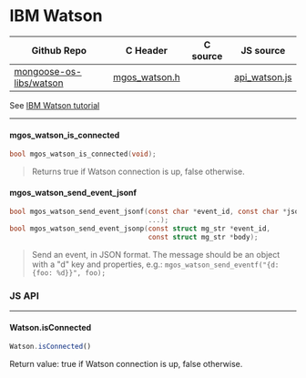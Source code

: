 # IBM Watson
| Github Repo | C Header | C source  | JS source |
| ----------- | -------- | --------  | ----------------- |
| [mongoose-os-libs/watson](https://github.com/mongoose-os-libs/watson) | [mgos_watson.h](https://github.com/mongoose-os-libs/watson/tree/master/include/mgos_watson.h) | &nbsp;  | [api_watson.js](https://github.com/mongoose-os-libs/watson/tree/master/mjs_fs/api_watson.js)         |



See [IBM Watson tutorial](https://mongoose-os.com/docs/mongoose-os/quickstart/cloud/watson.md)


 ----- 
#### mgos_watson_is_connected

```c
bool mgos_watson_is_connected(void);
```
>  Returns true if Watson connection is up, false otherwise. 
#### mgos_watson_send_event_jsonf

```c
bool mgos_watson_send_event_jsonf(const char *event_id, const char *json_fmt,
                                  ...);
bool mgos_watson_send_event_jsonp(const struct mg_str *event_id,
                                  const struct mg_str *body);
```
> 
> Send an event, in JSON format.
> The message should be an object with a "d" key and properties, e.g.:
> `mgos_watson_send_eventf("{d: {foo: %d}}", foo);`
>  

### JS API

 --- 
#### Watson.isConnected

```javascript
Watson.isConnected()
```
Return value: true if Watson connection is up, false otherwise.
